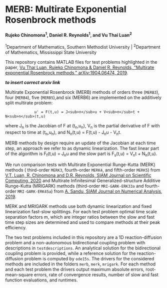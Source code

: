 # MERB: Multirate Exponential Rosenbrock methods #

#### Rujeko Chinomona<sup>1</sup>, Daniel R. Reynolds<sup>1</sup>, and Vu Thai Luan<sup>2</sup> ####
<sup>1</sup>Department of Mathematics, Southern Methodist University |
<sup>2</sup>Department of Mathematics, Mississippi State University

This repository contains MATLAB files for test problems highlighted in the paper, [Vu Thai Luan, Rujeko Chinomona & Daniel R. Reynolds, "Multirate exponential Rosenbrock methods," arXiv:1904.06474, 2019](https://arxiv.org/abs/1904.06474).

***to insert correct arxiv link***

Multirate Exponential Rosenbrock (MERB) methods of orders three (`MERB3`), four (`MERB4`), five (`MERB5`),and six (MERB6) are implemented on the additively split multirate problem:

                 u' = F(t,u) = J<sub>n</sub>u + V<sub>n</sub>t + N<sub>n</sub>(t,u)

where J<sub>n</sub> is the Jacobian of F at (t<sub>n</sub>,u<sub>n</sub>), V<sub>n</sub> is the partial derivative of F with respect to time at (t<sub>n</sub>,u<sub>n</sub>), and N<sub>n</sub>(t,u) = F(t,u) - J<sub>n</sub>u - V<sub>n</sub>t.

MERB methods by design require an update of the Jacobian at each time step, an approach we refer to as dynamic linearization. The fast linear part of the algorithm is F<sub>f</sub>(t,u) = J<sub>n</sub>u and the slow
part is F<sub>s</sub>(t,u) = V<sub>n</sub>t + N<sub>n</sub>(t,u).

We run comparison tests with Multirate Exponential Runge-Kutta (MERK) methods ( third-order ```MERK3```, fourth-order ```MERK4```, and fifth-order ```MERK5```) from [V.T. Luan, R. Chinomona and D.R. Reynolds, SIAM Journal on Scientific Computing, 2020](https://doi.org/10.1137/19M125621X) and Multirate Infinitesimal Generalized-structure Additive Runge-Kutta (MRIGARK) methods (third-order ```MRI-GARK-ERK33a``` and fourth-order ```MRI-GARK-ERK45a```) from [A. Sandu, SIAM Journal on Numerical Analysis, 2019](https://doi.org/10.1137/18M1205492).

MERK and MRIGARK methods use both dynamic linearization and fixed linearization fast-slow splittings. For each test problem optimal time scale separation factors m, which are integer ratios between the slow and fast time step sizes are determined and used to compare methods at their peak efficiency.

The two test problems included in this repository are a 1D reaction-diffusion problem and a non-autonomous bidirectional coupling problem with descriptions in `testdescriptions`. An analytical solution for the bidirectional coupling problem is provided, while a reference solution for the reaction-diffusion problem is computed by ```ode15s```. The drivers for the considered methods are included in the folders `merb`, `merk`, `mrigark`. For each method and each test problem the drivers output maximum absolute errors, root-mean-square errors, rate of convergence results, number of slow and fast function evaluations, and runtimes.
